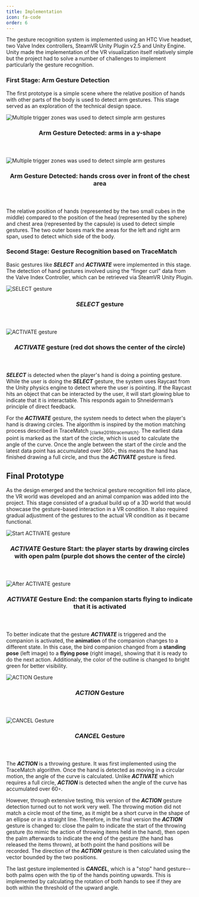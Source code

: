 ```yaml
---
title: Implementation
icon: fa-code
order: 6
---
```


The gesture recognition system is implemented using an HTC Vive headset, two Valve Index controllers, SteamVR Unity Plugin v2.5 and Unity Engine. Unity made the implementation of the VR visualization itself relatively simple but the project had to solve a number of challenges to implement particularly the gesture recognition.

### First Stage: Arm Gesture Detection

The first prototype is a simple scene where the relative position of hands with other parts of the body is used to detect arm gestures. This stage served as an exploration of the technical design space.

<div class="row">
  <div class="6u 12u$(mobile)">
    <div class="item">
      <a class="image fit"><img src="assets/images/project/iter1_y-shape.png" alt="Multiple trigger zones was used to detect simple arm gestures" /></a>
      <header>
        <h3>Arm Gesture Detected: arms in a y-shape</h3>
      </header>
    </div>
  </div>
  <div class="6u 12u$(mobile)">
    <div class="item">
      <a class="image fit"><img src="assets/images/project/iter1_cross-body.png" alt="Multiple trigger zones was used to detect simple arm gestures" /></a>
      <header>
        <h3>Arm Gesture Detected: hands cross over in front of the chest area</h3>
      </header>
    </div>
  </div>
</div>

The relative position of hands (represented by the two small cubes in the middle) compared to the position of the head (represented by the sphere) and chest area (represented by the capsule) is used to detect simple gestures. The two outer boxes mark the areas for the left and right arm span, used to detect which side of the body.

### Second Stage: Gesture Recognition based on TraceMatch

Basic gestures like ***SELECT*** and ***ACTIVATE*** were implemented in this stage. The detection of hand gestures involved using the “finger curl” data from the Valve Index Controller, which can be retrieved via SteamVR Unity Plugin.

<div class="row">
  <div class="4u 12u$(mobile)">
    <div class="item">
      <a class="image fit"><img src="assets/images/project/iter2_point_cropped.png" alt="SELECT gesture" /></a>
      <header>
        <h3><b><i>SELECT</i></b> gesture</h3>
      </header>
    </div>
  </div>
  <div class="6u 12u$(mobile)">
    <div class="item">
      <a class="image fit"><img src="assets/images/project/iter2_activate_annotated.png" alt="ACTIVATE gesture" /></a>
      <header>
        <h3><b><i>ACTIVATE</i></b> gesture (red dot shows the center of the circle)</h3>
      </header>
    </div>
  </div>
</div>


***SELECT*** is detected when the player's hand is doing a pointing gesture. While the user is doing the ***SELECT*** gesture, the system uses Raycast from the Unity physics engine to detect where the user is pointing. If the Raycast hits an object that can be interacted by the user, it will start glowing blue to indicate that it is interactable. This responds again to Shneiderman’s principle of direct feedback.

For the ***ACTIVATE*** gesture, the system needs to detect when the player's hand is drawing circles. The algorithm is inspired by the motion matching process described in TraceMatch <sub>[clarke2016tracematch]</sub>. The earliest data point is marked as the start of the circle, which is used to calculate the angle of the curve.
Once the angle between the start of the circle and the latest data point has accumulated over 360◦, this means the hand has finished drawing a full circle, and thus the ***ACTIVATE*** gesture is fired.

## Final Prototype
As the design emerged and the technical gesture recognition fell into place, the VR world was developed and an animal companion was added into the project. This stage consisted of a gradual build up of a 3D world that would showcase the gesture-based interaction in a VR condition. It also required gradual adjustment of the gestures to the actual VR condition as it became functional.

<div class="row">
  <div class="5u 12u$(mobile)">
    <div class="item">
      <a class="image fit"><img src="assets/images/project/iter3_activating.png" alt="Start ACTIVATE gesture" /></a>
      <header>
        <h3><b><i>ACTIVATE</i></b> Gesture Start: the player starts by drawing circles with open palm (purple dot shows the center of the circle)</h3>
      </header>
    </div>
  </div>
  <div class="5u 12u$(mobile)">
    <div class="item">
      <a class="image fit"><img src="assets/images/project/iter3_activated_cropped.png" alt="After ACTIVATE gesture" /></a>
      <header>
        <h3><b><i>ACTIVATE</i></b> Gesture End: the companion starts flying to indicate that it is activated</h3>
      </header>
    </div>
  </div>
</div>


To better indicate that the gesture ***ACTIVATE*** is triggered and the companion is activated, the **animation** of the companion changes to a different state. In this case, the bird companion changed from a **standing pose** (left image) to a **flying pose** (right image), showing that it is ready to do the next action. Additionaly, the color of the outline is changed to bright green for better visibility.

<div class="row">
  <div class="5u 12u$(mobile)">
    <div class="item">
      <a class="image fit"><img src="assets/images/project/iter3_action.png" alt="ACTION Gesture" /></a>
      <header>
        <h3><b><i>ACTION</i></b> Gesture</h3>
      </header>
    </div>
  </div>
  <div class="6u 12u$(mobile)">
    <div class="item">
      <a class="image fit"><img src="assets/images/project/iter3_cancel.png" alt="CANCEL Gesture" /></a>
      <header>
        <h3><b><i>CANCEL</i></b> Gesture</h3>
      </header>
    </div>
  </div>
</div>

The ***ACTION*** is a throwing gesture. It was first implemented using the TraceMatch algorithm. Once the hand is detected as moving in a circular motion, the angle of the curve is calculated. Unlike ***ACTIVATE*** which requires a full circle, ***ACTION*** is detected when the angle of the curve has accumulated over 60◦.

However, through extensive testing, this version of the ***ACTION*** gesture detection turned out to not work very well. The throwing motion did not match a circle most of the time, as it might be a short curve in the shape of an ellipse or in a straight line. Therefore, in the final version the ***ACTION*** gesture is changed to: close the palm to indicate the start of the throwing gesture (to mimic the action of throwing items held in the hand), then open the palm afterwards to indicate the end of the gesture (the hand has released the items thrown), at both point the hand positions will be recorded. The direction of the ***ACTION*** gesture is then calculated using the vector bounded by the two positions.

The last gesture implemented is ***CANCEL***, which is a "stop" hand gesture--both palms open with the tip of the hands pointing upwards. This is implemented by calculating the rotation of both hands to see if they are both within the threshold of the upward angle.
